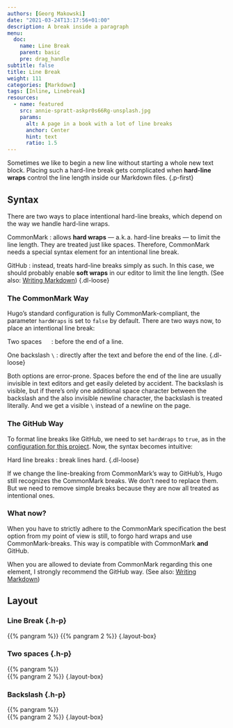 ```yaml
---
authors: [Georg Makowski]
date: "2021-03-24T13:17:56+01:00"
description: A break inside a paragraph
menu:
  doc:
    name: Line Break
    parent: basic
    pre: drag_handle
subtitle: false
title: Line Break
weight: 111
categories: [Markdown]
tags: [Inline, Linebreak]
resources:
  - name: featured
    src: annie-spratt-askpr0s66Rg-unsplash.jpg
    params:
      alt: A page in a book with a lot of line breaks
      anchor: Center
      hint: text
      ratio: 1.5
---
```


Sometimes we like to begin a new line without starting a whole new text block. Placing such a hard-line break gets complicated when **hard-line wraps** control the line length inside our Markdown files.
{.p-first} <!--more-->

## Syntax

There are two ways to place intentional hard-line breaks, which depend on the way we handle hard-line wraps.

CommonMark
: allows **hard wraps** — a.&hairsp;k.&hairsp;a. hard-line breaks — to limit the line length. They are treated just like spaces. Therefore, CommonMark needs a special syntax element for an intentional line break.

GitHub
: instead, treats hard-line breaks simply as such. In this case, we should probably enable **soft wraps** in our editor to limit the line length. (See also: [Writing Markdown][hwl])
{.dl-loose}

### The CommonMark Way

Hugo’s standard configuration is fully CommonMark-compliant, the parameter `hardWraps` is set to `false` by default. There are two ways now, to place an intentional line break:

Two spaces `  `
: before the end of a line.

One backslash `\`
: directly after the text and before the end of the line.
{.dl-loose}

Both options are error-prone. Spaces before the end of the line are usually invisible in text editors and get easily deleted by accident. The backslash is visible, but if there’s only one additional space character between the backslash and the also invisible newline character, the backslash is treated literally. And we get a visible `\` instead of a newline on the page.

### The GitHub Way

To format line breaks like GitHub, we need to set `hardWraps` to `true`, as in the [configuration for this project][hw]. Now, the syntax becomes intuitive:

Hard line breaks
: break lines hard.
{.dl-loose}

If we change the line-breaking from CommonMark’s way to GitHub’s, Hugo still recognizes the CommonMark breaks. We don’t need to replace them. But we need to remove simple breaks because they are now all treated as intentional ones.

### What now?

When you have to strictly adhere to the CommonMark specification the best option from my point of view is still, to forgo hard wraps and use CommonMark-breaks. This way is compatible with CommonMark **and** GitHub.

When you are allowed to deviate from CommonMark regarding this one element, I strongly recommend the GitHub way. (See also: [Writing Markdown][hwl])

## Layout

### Line Break {.h-p}
{{% pangram %}}
{{% pangram 2 %}}
{.layout-box}

### Two spaces {.h-p}
{{% pangram %}}  
{{% pangram 2 %}}
{.layout-box}

### Backslash {.h-p}
{{% pangram %}}\
{{% pangram 2 %}}
{.layout-box}

[hw]: /doc/appendix/config/markup#24

[hwl]: /doc/intro/markdown#wrap
